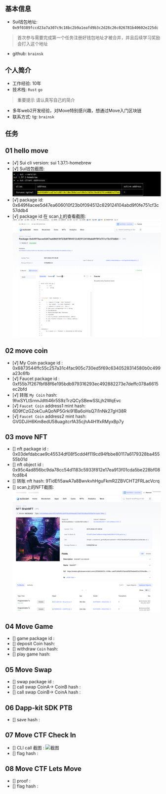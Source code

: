 ## 基本信息
- Sui钱包地址: `0x9f0389fccd23a7a307c9c18bc2b9a1eafd9b3c2d28c26c026781b40602e225dc`
> 首次参与需要完成第一个任务注册好钱包地址才被合并，并且后续学习奖励会打入这个地址
- github: `brainsk`

## 个人简介
- 工作经验: 10年
- 技术栈: `Rust` `go`
> 重要提示 请认真写自己的简介
- 多年web2开发经验，对Move特别感兴趣，想通过Move入门区块链
- 联系方式: tg: `brainsk` 

## 任务

##   01 hello move  
- [√] Sui cli version: sui 1.37.1-homebrew
- [√] Sui钱包截图: ![Sui钱包截图](./images/sui-version-and-wallet-address.png)
- [√] package id: 0x649f4acee5d47ea606010f23b0f094512c829124104abd9f0fe751cf3c57ddb4
- [√] package id 在 scan上的查看截图:![Scan截图](./images/scan.png)

##   02 move coin
- [√] My Coin package id : 0x6873544ffc55c257a31c4fac905c730ed5f69c6340528314580b0c499a23c6fb
- [√] Faucet package id : 0xf55b7f267fbf88f6e195bdb979316293ec492882273e7deffc078a6615ec2bfd
- [√] 转账 `My Coin` hash: 9hxSYLtSrnnJdtti46r5S9zTrzQCySBewSSLjh2WqEvc
- [√] `Faucet Coin` address1 mint hash: 6D9fCzGZokCuAQoNP5Grki91Ba6oHsQ7i1nNk27gH38R
- [√] `Faucet Coin` address2 mint hash: GVGDJiH6Km8edU58uagitcrfA35cjhA4H1fxRMyxBp7y

##   03 move NFT
- [] nft package id : 0x03defdabcae9c45534df08f5cdd4f119cd94fbbe80117a6179328ba45555b01d
- [] nft object id :  0x95c4ad856bc9da78cc54d1183c5933f812e17ea913f01cda5be228bf08fcd8b4
- [] 转账 nft  hash: 9TidEfi5awA7a8BwvkvhHguFkmR2ZBVCHT2FRLacVcrq
- [] scan上的NFT截图:![Scan截图](./images/nft.png)

##   04 Move Game
- [] game package id :
- [] deposit Coin hash:
- [] withdraw `Coin` hash:
- [] play game hash:

##   05 Move Swap
- [] swap package id :
- [] call swap CoinA-> CoinB  hash :
- [] call swap CoinB-> CoinA  hash :

##   06 Dapp-kit SDK PTB
- [] save hash :

##   07 Move CTF Check In
- [] CLI call 截图 : ![截图](./images/你的图片地址)
- [] flag hash :

##   08 Move CTF Lets Move
- [] proof : 
- [] flag hash :
